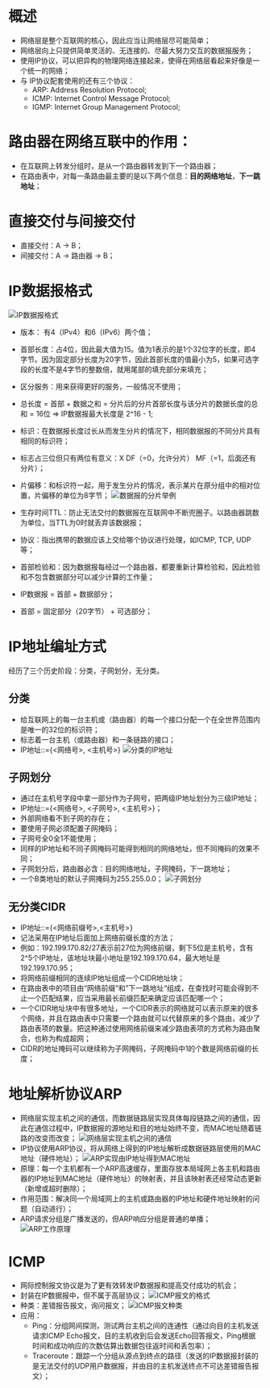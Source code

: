 # 概述
* 网络层是整个互联网的核心，因此应当让网络层尽可能简单；
* 网络层向上只提供简单灵活的、无连接的、尽最大努力交互的数据报服务；
* 使用IP协议，可以把异构的物理网络连接起来，使得在网络层看起来好像是一个统一的网络；
* 与 IP协议配套使用的还有三个协议：
  * ARP: Address Resolution Protocol; 
  * ICMP: Internet Control Message Protocol;
  * IGMP: Internet Group Management Protocol;

# 路由器在网络互联中的作用：
* 在互联网上转发分组时，是从一个路由器转发到下一个路由器；
* 在路由表中，对每一条路由最主要的是以下两个信息：**目的网络地址**，**下一跳地址**；

# 直接交付与间接交付
* 直接交付：A -> B；
* 间接交付：A -> 路由器 -> B；

# IP数据报格式
![IP数据报格式](media/15928721025215/IP%E6%95%B0%E6%8D%AE%E6%8A%A5%E6%A0%BC%E5%BC%8F.png)
* 版本： 有4（IPv4）和6（IPv6）两个值；
* 首部长度：占4位，因此最大值为15。值为1表示的是1个32位字的长度，即4字节。因为固定部分长度为20字节，因此首部长度的值最小为5，如果可选字段的长度不是4字节的整数倍，就用尾部的填充部分来填充；
* 区分服务：用来获得更好的服务，一般情况不使用；
* 总长度 = 首部 + 数据之和 = 分片后的分片首部长度与该分片的数据长度的总和 = 16位 => IP数据报最大长度是 2^16 - 1;
* 标识：在数据报长度过长从而发生分片的情况下，相同数据报的不同分片具有相同的标识符；
* 标志占三位但只有两位有意义：X  DF（=0，允许分片）  MF（=1，后面还有分片）；
* 片偏移：和标识符一起，用于发生分片的情况，表示某片在原分组中的相对位置，片偏移的单位为8字节；
![数据报的分片举例](media/15928721025215/%E6%95%B0%E6%8D%AE%E6%8A%A5%E7%9A%84%E5%88%86%E7%89%87%E4%B8%BE%E4%BE%8B.png)

* 生存时间TTL：防止无法交付的数据报在互联网中不断兜圈子。以路由器跳数为单位，当TTL为0时就丢弃该数据报；
* 协议：指出携带的数据应该上交给哪个协议进行处理，如ICMP, TCP, UDP等；
* 首部检验和：因为数据报每经过一个路由器，都要重新计算检验和，因此检验和不包含数据部分可以减少计算的工作量；
* IP数据报 = 首部 + 数据部分；
* 首部 = 固定部分（20字节） +  可选部分；

# IP地址编址方式
经历了三个历史阶段：分类，子网划分，无分类。
## 分类
* 给互联网上的每一台主机或（路由器）的每一个接口分配一个在全世界范围内是唯一的32位的标识符；
* 标志着一台主机（或路由器）和一条链路的接口；
* IP地址::={<网络号>, <主机号>}
![分类的IP地址](media/15928721025215/%E5%88%86%E7%B1%BB%E7%9A%84IP%E5%9C%B0%E5%9D%80.jpg)

## 子网划分
* 通过在主机号字段中拿一部分作为子网号，把两级IP地址划分为三级IP地址；
* IP地址::={<网络号>, <子网号>, <主机号>}；
* 外部网络看不到子网的存在；
* 要使用子网必须配置子网掩码；
* 子网号全0全1不能使用；
* 同样的IP地址和不同子网掩码可能得到相同的网络地址，但不同掩码的效果不同；
* 子网划分后，路由器必含：目的网络地址，子网掩码，下一跳地址；
* 一个B类地址的默认子网掩码为255.255.0.0；
![子网划分](media/15928721025215/%E5%AD%90%E7%BD%91%E5%88%92%E5%88%86.jpg)

## 无分类CIDR
* IP地址::={<网络前缀号>,<主机号>}
* 记法采用在IP地址后面加上网络前缀长度的方法；
* 例如：192.199.170.82/27表示前27位为网络前缀，剩下5位是主机号，含有2^5个IP地址，该地址块最小地址是192.199.170.64，最大地址是192.199.170.95；
* 将网络前缀相同的连续IP地址组成一个CIDR地址块；
* 在路由表中的项目由“网络前缀“和”下一跳地址“组成，在查找时可能会得到不止一个匹配结果，应当采用最长前缀匹配来确定应该匹配哪一个；
* 一个CIDR地址块中有很多地址，一个CIDR表示的网络就可以表示原来的很多个网络，并且在路由表中只需要一个路由就可以代替原来的多个路由，减少了路由表项的数量。把这种通过使用网络前缀来减少路由表项的方式称为路由聚合，也称为构成超网；
* CIDR的地址掩码可以继续称为子网掩码，子网掩码中1的个数是网络前缀的长度；

# 地址解析协议ARP
* 网络层实现主机之间的通信，而数据链路层实现具体每段链路之间的通信，因此在通信过程中，IP数据报的源地址和目的地址始终不变，而MAC地址随着链路的改变而改变；
![网络层实现主机之间的通信](media/15928721025215/%E7%BD%91%E7%BB%9C%E5%B1%82%E5%AE%9E%E7%8E%B0%E4%B8%BB%E6%9C%BA%E4%B9%8B%E9%97%B4%E7%9A%84%E9%80%9A%E4%BF%A1.png)
* IP协议使用ARP协议，将从网络上得到的IP地址解析成数据链路层使用的MAC地址（硬件地址）；
![ARP实现由IP地址得到MAC地址](media/15928721025215/ARP%E5%AE%9E%E7%8E%B0%E7%94%B1IP%E5%9C%B0%E5%9D%80%E5%BE%97%E5%88%B0MAC%E5%9C%B0%E5%9D%80.png)
* 原理：每一个主机都有一个ARP高速缓存，里面存放本局域网上各主机和路由器的IP地址到MAC地址（硬件地址）的映射表，并且该映射表还经常动态更新（新增或超时删除）；
* 作用范围：解决同一个局域网上的主机或路由器的IP地址和硬件地址映射的问题（自动进行）；
* ARP请求分组是广播发送的，但ARP响应分组是普通的单播；
![ARP工作原理](media/15928721025215/ARP%E5%B7%A5%E4%BD%9C%E5%8E%9F%E7%90%86.png)

# ICMP
* 网际控制报文协议是为了更有效转发IP数据报和提高交付成功的机会；
* 封装在IP数据报中，但不属于高层协议；
![ICMP报文的格式](media/15928721025215/ICMP%E6%8A%A5%E6%96%87%E7%9A%84%E6%A0%BC%E5%BC%8F.jpg)
* 种类：差错报告报文，询问报文；
![ICMP报文种类](media/15928721025215/ICMP%E6%8A%A5%E6%96%87%E7%A7%8D%E7%B1%BB.png)
* 应用：
    * Ping：分组网间探测，测试两台主机之间的连通性（通过向目的主机发送请求ICMP Echo报文，目的主机收到后会发送Echo回答报文，Ping根据时间和成功响应的次数估算出数据包往返时间和丢包率）；
    * Traceroute：跟踪一个分组从源点到终点的路径（发送的IP数据报封装的是无法交付的UDP用户数据报，并由目的主机发送终点不可达差错报告报文）；



